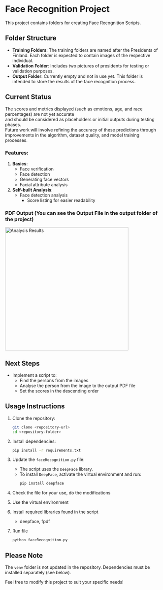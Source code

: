 
# Face Recognition Project

This project contains folders for creating Face Recognition Scripts.

## Folder Structure
- **Training Folders**: The training folders are named after the Presidents of Finland. Each folder is expected to contain images of the respective individual.
- **Validation Folder**: Includes two pictures of presidents for testing or validation purposes.
- **Output Folder**: Currently empty and not in use yet. This folder is intended to store the results of the face recognition process.

## Current Status
The scores and metrics displayed (such as emotions, age, and race percentages) are not yet accurate <br>and should be considered as placeholders or initial outputs during testing phases.
<br>Future work will involve refining the accuracy of these predictions through improvements in the algorithm, dataset quality, and model training processes.

### Features:
1. **Basics**:
   - Face verification
   - Face detection
   - Generating face vectors
   - Facial attribute analysis
2. **Self-built Analysis**:
   - Face detection analysis
     - Score listing for easier readability

### PDF Output (You can see the Output File in the output folder of the project)


<div>
  <img src="https://github.com/user-attachments/assets/e10eca5f-c73f-4fd0-8861-f034b9ce83f5" alt="Analysis Results" width="400">
</div>

## Next Steps
- Implement a script to:
  - Find the persons from the images.
  - Analyse the person from the image to the output PDF file
  - Set the scores in the descending order 

## Usage Instructions
1. Clone the repository:
   ```bash
   git clone <repository-url>
   cd <repository-folder>
   ```

2. Install dependencies:
   ```bash
   pip install -r requirements.txt
   ```

3. Update the `faceRecognition.py` file:
   - The script uses the `DeepFace` library.
   - To install `DeepFace`, activate the virtual environment and run:
     ```bash
     pip install deepface
     ```
4. Check the file for your use, do the modifications
5. Use the virtual environment
6. Install required libraries found in the script
   - deepface, fpdf
7. Run file
   ```bash
   python faceRecognition.py  
   ```


## Please Note
The `venv` folder is not updated in the repository. Dependencies must be installed separately (see below).

Feel free to modify this project to suit your specific needs!
